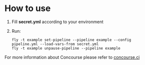 # How to use

1. Fill **secret.yml** according to your environment
2. Run:

	```
	fly -t example set-pipeline --pipeline example --config pipeline.yml --load-vars-from secret.yml
	fly -t example unpause-pipeline --pipeline example
	```

For more information about Concourse please refer to [concourse.ci](https://concourse.ci/using-concourse.html)

